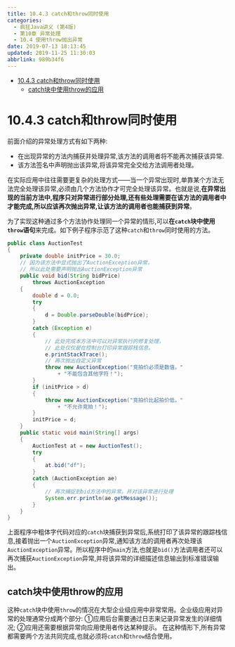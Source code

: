 ```yaml
---
title: 10.4.3 catch和throw同时使用
categories: 
  - 疯狂Java讲义 (第4版)
  - 第10章 异常处理
  - 10.4 使用throw抛出异常
date: 2019-07-13 18:13:45
updated: 2019-11-25 11:30:03
abbrlink: 989b34f6
---
```

<div id='my_toc'>

- [10.4.3 catch和throw同时使用](/JavaReadingNotes/989b34f6/#10-4-3-catch和throw同时使用)
    - [catch块中使用throw的应用](/JavaReadingNotes/989b34f6/#catch块中使用throw的应用)

</div>
<!--more-->
<script>if (navigator.platform.toLowerCase() == 'win32'){document.getElementById('my_toc').style.display = 'none';}</script>

<!--end-->
# 10.4.3 catch和throw同时使用 #
前面介绍的异常处理方式有如下两种:
- 在出现异常的方法内捕获并处理异常,该方法的调用者将不能再次捕获该异常.
- 该方法签名中声明抛出该异常,将该异常完全交给方法调用者处理。

在实际应用中往往需要更复杂的处理方式——当一个异常出现时,单靠某个方法无法完全处理该异常,必须由几个方法协作才可完全处理该异常。也就是说,**在异常出现的当前方法中,程序只对异常进行部分处理,还有些处理需要在该方法的调用者中才能完成,所以应该再次抛出异常,让该方法的调用者也能捕获到异常**。

为了实现这种通过多个方法协作处理同一个异常的情形,可以**在`catch`块中使用`throw`语句**来完成。如下例子程序示范了这种`catch`和`throw`同时使用的方法。
```java
public class AuctionTest
{
    private double initPrice = 30.0;
    // 因为该方法中显式抛出了AuctionException异常，
    // 所以此处需要声明抛出AuctionException异常
    public void bid(String bidPrice)
        throws AuctionException
    {
        double d = 0.0;
        try
        {
            d = Double.parseDouble(bidPrice);
        }
        catch (Exception e)
        {
            // 此处完成本方法中可以对异常执行的修复处理，
            // 此处仅仅是在控制台打印异常跟踪栈信息。
            e.printStackTrace();
            // 再次抛出自定义异常
            throw new AuctionException("竞拍价必须是数值，"
                + "不能包含其他字符！");
        }
        if (initPrice > d)
        {
            throw new AuctionException("竞拍价比起拍价低，"
                + "不允许竞拍！");
        }
        initPrice = d;
    }
    public static void main(String[] args)
    {
        AuctionTest at = new AuctionTest();
        try
        {
            at.bid("df");
        }
        catch (AuctionException ae)
        {
            // 再次捕捉到bid方法中的异常。并对该异常进行处理
            System.err.println(ae.getMessage());
        }
    }
}
```
上面程序中粗体字代码对应的`catch`块捕获到异常后,系统打印了该异常的跟踪栈信息,接着抛出一个`AuctionException`异常,通知该方法的调用者再次处理该`AuctionException`异常。所以程序中的`main`方法,也就是`bid()`方法调用者还可以再次捕获`AuctionException`异常,并将该异常的详细描述信息输出到标准错误输出。

## catch块中使用throw的应用 ##
这种`catch`块中使用`throw`的情况在大型企业级应用中非常常用。企业级应用对异常的处理通常分成两个部分:
①应用后台需要通过日志来记录异常发生的详细情况;
②应用还需要根据异常向应用使用者传达某种提示。
在这种情形下,所有异常都需要两个方法共同完成,也就必须将`catch`和`throw`结合使用。

